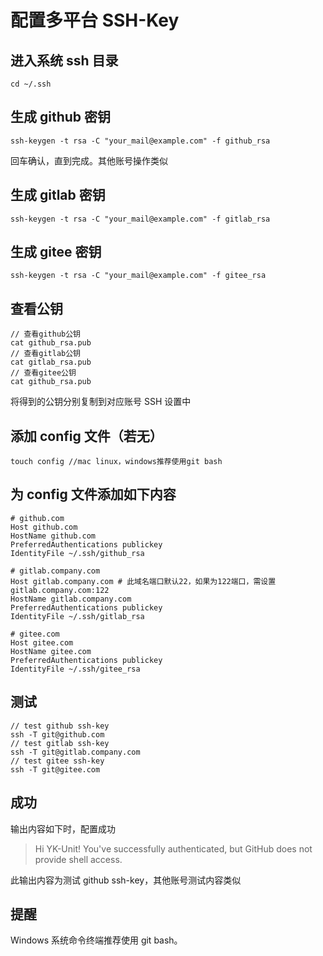 # 配置多平台 SSH-Key

## 进入系统 ssh 目录

```
cd ~/.ssh
```

## 生成 github 密钥

```
ssh-keygen -t rsa -C "your_mail@example.com" -f github_rsa
```

回车确认，直到完成。其他账号操作类似

## 生成 gitlab 密钥

```
ssh-keygen -t rsa -C "your_mail@example.com" -f gitlab_rsa
```

## 生成 gitee 密钥

```
ssh-keygen -t rsa -C "your_mail@example.com" -f gitee_rsa
```

## 查看公钥

```
// 查看github公钥
cat github_rsa.pub
// 查看gitlab公钥
cat gitlab_rsa.pub
// 查看gitee公钥
cat github_rsa.pub
```

将得到的公钥分别复制到对应账号 SSH 设置中

## 添加 config 文件（若无）

```
touch config //mac linux，windows推荐使用git bash
```

## 为 config 文件添加如下内容

```
# github.com
Host github.com
HostName github.com
PreferredAuthentications publickey
IdentityFile ~/.ssh/github_rsa

# gitlab.company.com
Host gitlab.company.com # 此域名端口默认22，如果为122端口，需设置gitlab.company.com:122
HostName gitlab.company.com
PreferredAuthentications publickey
IdentityFile ~/.ssh/gitlab_rsa

# gitee.com
Host gitee.com
HostName gitee.com
PreferredAuthentications publickey
IdentityFile ~/.ssh/gitee_rsa
```

## 测试

```
// test github ssh-key
ssh -T git@github.com
// test gitlab ssh-key
ssh -T git@gitlab.company.com
// test gitee ssh-key
ssh -T git@gitee.com
```

## 成功

输出内容如下时，配置成功

> Hi YK-Unit! You've successfully authenticated, but GitHub does not provide shell access.

此输出内容为测试 github ssh-key，其他账号测试内容类似

## 提醒

Windows 系统命令终端推荐使用 git bash。
